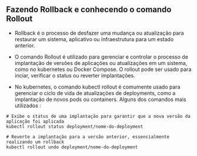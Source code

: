 ## Fazendo Rollback e conhecendo o comando Rollout

* Rollback é o processo de desfazer uma mudança ou atualização para restaurar um sistema, aplicativo ou infraestrutura para um estado anterior.

* O comando Rollout é utilizado para gerenciar e controlar o processo de implantação de versões de aplicações ou atualizações em um sistema, como no 
kubernetes ou Docker Compose. O rollout pode ser usado para inciar, verificar o status ou reverter implantações.
* No kubernetes, o comando kubectl rollout é comumente usado para gerenciar o ciclo de vida de atualizações de deployments, como a implantação de novos
pods ou containers. Alguns dos comandos mais utilizados : 

```
# Exibe o status de uma implantação para garantir que a nova versão da aplicação foi aplicada
kubectl rollout status deployment/nome-do-deployment 

# Reverte a implantação para a versão anterior, essencialmente realizando um rollback
kubectl rollout undo deployment/nome-do-deployment
```
